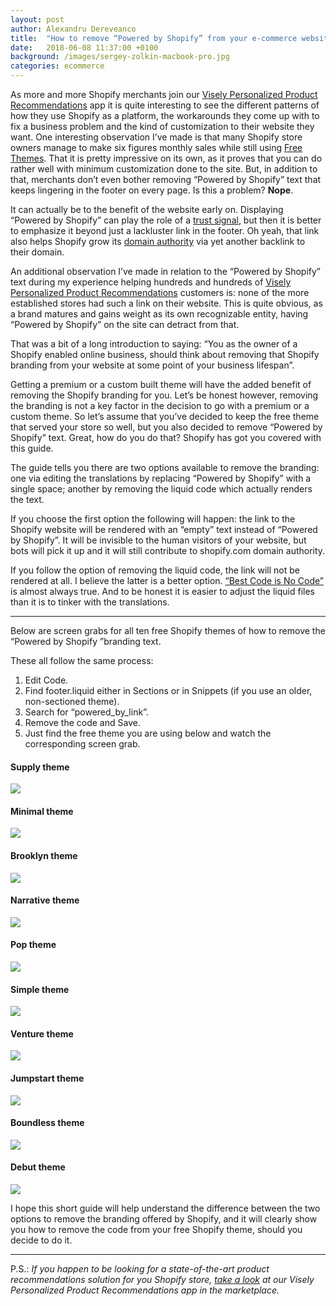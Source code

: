 ```yaml
---
layout: post
author: Alexandru Dereveanco
title:  "How to remove “Powered by Shopify” from your e-commerce website."
date:   2018-06-08 11:37:00 +0100
background: /images/sergey-zolkin-macbook-pro.jpg
categories: ecommerce
---
```


As more and more Shopify merchants join our [Visely Personalized Product Recommendations][visely] app it is quite interesting to see the different patterns of how they use Shopify as a platform, the workarounds they come up with to fix a business problem and the kind of customization to their website they want.
One interesting observation I’ve made is that many Shopify store owners manage to make six figures monthly sales while still using [Free Themes][themes].
That it is pretty impressive on its own, as it proves that you can do rather well with minimum customization done to the site. But, in addition to that, merchants don’t even bother removing “Powered by Shopify” text that keeps lingering in the footer on every page.
Is this a problem? **Nope**.

It can actually be to the benefit of the website early on. Displaying “Powered by Shopify” can play the role of a [trust signal][trust-signal], but then it is better to emphasize it beyond just a lackluster link in the footer. Oh yeah, that link also helps Shopify grow its [domain authority][domain-authority] via yet another backlink to their domain.

An additional observation I’ve made in relation to the “Powered by Shopify” text during my experience helping hundreds and hundreds of [Visely Personalized Product Recommendations][visely] customers is: none of the more established stores had such a link on their website. This is quite obvious, as a brand matures and gains weight as its own recognizable entity, having “Powered by Shopify” on the site can detract from that.

That was a bit of a long introduction to saying: “You as the owner of a Shopify enabled online business, should think about removing that Shopify branding from your website at some point of your business lifespan”.

Getting a premium or a custom built theme will have the added benefit of removing the Shopify branding for you. Let’s be honest however, removing the branding is not a key factor in the decision to go with a premium or a custom theme. So let’s assume that you’ve decided to keep the free theme that served your store so well, but you also decided to remove “Powered by Shopify” text.
Great, how do you do that? Shopify has got you covered with this guide.

The guide tells you there are two options available to remove the branding: one via editing the translations by replacing “Powered by Shopify” with a single space; another by removing the liquid code which actually renders the text.

If you choose the first option the following will happen: the link to the Shopify website will be rendered with an “empty” text instead of “Powered by Shopify”. It will be invisible to the human visitors of your website, but bots will pick it up and it will still contribute to shopify.com domain authority.

If you follow the option of removing the liquid code, the link will not be rendered at all.
I believe the latter is a better option. [“Best Code is No Code”][best-no-code] is almost always true. And to be honest it is easier to adjust the liquid files than it is to tinker with the translations.

<hr />

Below are screen grabs for all ten free Shopify themes of how to remove the “Powered by Shopify ”branding text.

These all follow the same process:

1. Edit Code.
2. Find footer.liquid either in Sections or in Snippets (if you use an older, non-sectioned theme).
3. Search for “powered_by_link”.
4. Remove the code and Save.
5. Just find the free theme you are using below and watch the corresponding screen grab.

#### Supply theme
<img src="{{ '/images/supply-theme.gif' | relative_url }}" class="inline-image" />

#### Minimal theme
<img src="{{ '/images/minimal-theme.gif' | relative_url }}" class="inline-image" />

#### Brooklyn theme
<img src="{{ '/images/brooklyn-theme.gif' | relative_url }}" class="inline-image" />

#### Narrative theme
<img src="{{ '/images/narative-theme.gif' | relative_url }}" class="inline-image" />

#### Pop theme
<img src="{{ '/images/pop-theme.gif' | relative_url }}" class="inline-image" />

#### Simple theme
<img src="{{ '/images/simple-theme.gif' | relative_url }}" class="inline-image" />

#### Venture theme
<img src="{{ '/images/venture-theme.gif' | relative_url }}" class="inline-image" />

#### Jumpstart theme
<img src="{{ '/images/jumpstart-theme.gif' | relative_url }}" class="inline-image" />

#### Boundless theme 
<img src="{{ '/images/boundless-theme.gif' | relative_url }}" class="inline-image" />

#### Debut theme
<img src="{{ '/images/debut-theme.gif' | relative_url }}" class="inline-image" />

I hope this short guide will help understand the difference between the two options to remove the branding offered by Shopify, and it will clearly show you how to remove the code from your free Shopify theme, should you decide to do it.
<hr />

P.S.: *If you happen to be looking for a state-of-the-art product recommendations solution for you Shopify store, [take a look][visely-app-store] at our Visely Personalized Product Recommendations app in the marketplace.*

[visely]: https://visely.io
[visely-app-store]: https://apps.shopify.com/visely
[themes]: https://themes.shopify.com/themes?sort_by=most_recent&price%5B%5D=free
[trust-signal]: https://www.wordstream.com/blog/ws/2017/03/27/trust-signals
[domain-authority]: https://en.wikipedia.org/wiki/Domain_Authority
[best-no-code]: https://www.google.com/search?q=the+best+code+is+no+code
[supply-screen-grab]: /images/supply-theme.gif



